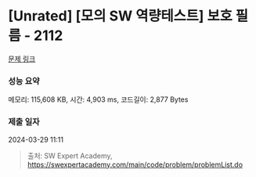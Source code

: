 # [Unrated] [모의 SW 역량테스트] 보호 필름 - 2112 

[문제 링크](https://swexpertacademy.com/main/code/problem/problemDetail.do?contestProbId=AV5V1SYKAaUDFAWu) 

### 성능 요약

메모리: 115,608 KB, 시간: 4,903 ms, 코드길이: 2,877 Bytes

### 제출 일자

2024-03-29 11:11



> 출처: SW Expert Academy, https://swexpertacademy.com/main/code/problem/problemList.do